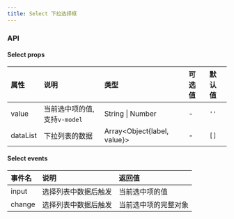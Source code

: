 ```yaml
---
title: Select 下拉选择框
---
```


<ClientOnly>
  <demo-select />
</ClientOnly>

### API

#### Select props

| 属性 | 说明 | 类型 | 可选值 | 默认值 |
| :------------ | :------------ | :------------ | :------------ | :------------ |
| value | 当前选中项的值, 支持`v-model` | String \| Number | - | `''` |
| dataList | 下拉列表的数据 | Array<Object{label, value}> | - | `[]` |

#### Select events

| 事件名 | 说明 | 返回值 |
| :------------ | :------------ | :------------ |
| input | 选择列表中数据后触发 | 当前选中项的值 |
| change | 选择列表中数据后触发 | 当前选中项的完整对象 |